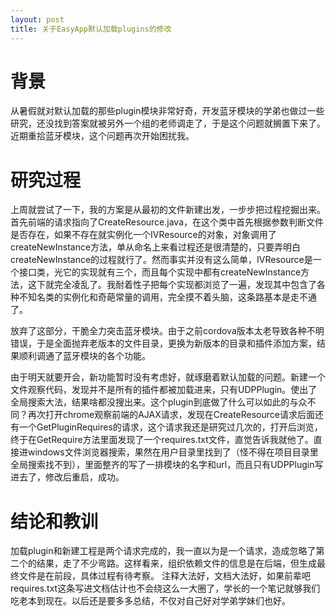 ```yaml
---
layout: post
title: 关于EasyApp默认加载plugins的修改
---
```

# 背景
从暑假就对默认加载的那些plugin模块非常好奇，开发蓝牙模块的学弟也做过一些研究，还没找到答案就被另外一个组的老师调走了，于是这个问题就搁置下来了。近期重拾蓝牙模块，这个问题再次开始困扰我。

# 研究过程
上周就尝试了一下，我的方案是从最初的文件新建出发，一步步把过程挖掘出来。首先前端的请求指向了CreateResource.java，在这个类中首先根据参数判断文件是否存在，如果不存在就实例化一个IVResource的对象，对象调用了createNewInstance方法，单从命名上来看过程还是很清楚的，只要弄明白createNewInstance的过程就行了。然而事实并没有这么简单，IVResource是一个接口类，光它的实现就有三个，而且每个实现中都有createNewInstance方法，这下就完全凌乱了。我耐着性子把每个实现都浏览了一遍，发现其中包含了各种不知名类的实例化和奇葩常量的调用，完全摸不着头脑，这条路基本是走不通了。

放弃了这部分，干脆全力突击蓝牙模块。由于之前cordova版本太老导致各种不明错误，于是全面抛弃老版本的文件目录，更换为新版本的目录和插件添加方案，结果顺利调通了蓝牙模块的各个功能。

由于明天就要开会，新功能暂时没有考虑好，就琢磨着默认加载的问题。新建一个文件观察代码，发现并不是所有的插件都被加载进来，只有UDPPlugin。使出了全局搜索大法，结果啥都没搜出来。这个plugin到底做了什么可以如此的与众不同？再次打开chrome观察前端的AJAX请求，发现在CreateResource请求后面还有一个GetPluginRequires的请求，这个请求我还是研究过几次的，打开后浏览，终于在GetRequire方法里面发现了一个requires.txt文件，直觉告诉我就他了。直接进windows文件浏览器搜索，果然在用户目录里找到了（怪不得在项目目录里全局搜索找不到），里面整齐的写了一排模块的名字和url，而且只有UDPPlugin写进去了，修改后重启，成功。

# 结论和教训
加载plugin和新建工程是两个请求完成的，我一直以为是一个请求，造成忽略了第二个的结果，走了不少弯路。这样看来，组织依赖文件的信息是在后端，但生成最终文件是在前段，具体过程有待考察。
注释大法好，文档大法好，如果前辈吧requires.txt这条写进文档估计也不会绕这么一大圈了，学长的一个笔记就够我们吃老本到现在。以后还是要多多总结，不仅对自己好对学弟学妹们也好。
